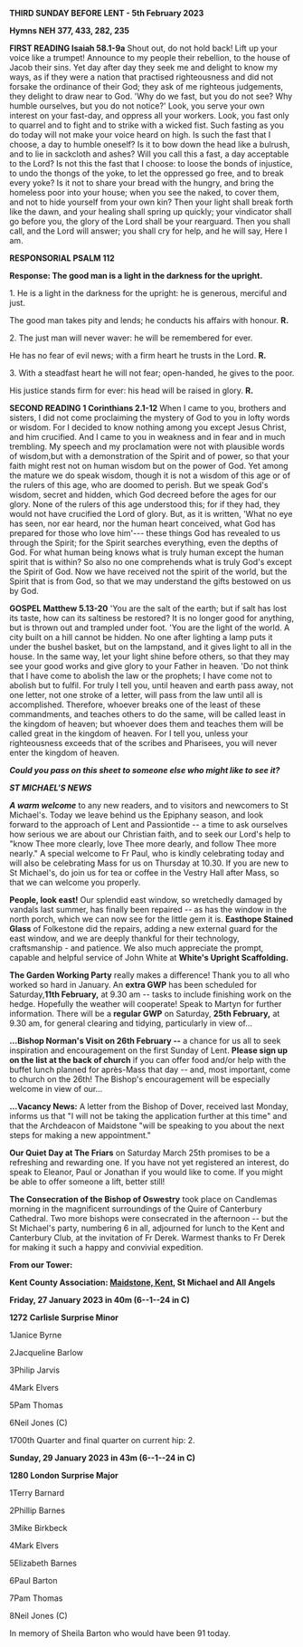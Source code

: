 **THIRD SUNDAY BEFORE LENT - 5th February 2023**

**Hymns NEH 377, 433, 282, 235**

**FIRST READING Isaiah 58.1-9a** Shout out, do not hold back! Lift up
your voice like a trumpet! Announce to my people their rebellion, to the
house of Jacob their sins. Yet day after day they seek me and delight to
know my ways, as if they were a nation that practised righteousness and
did not forsake the ordinance of their God; they ask of me righteous
judgements, they delight to draw near to God. 'Why do we fast, but you
do not see? Why humble ourselves, but you do not notice?' Look, you
serve your own interest on your fast-day, and oppress all your workers.
Look, you fast only to quarrel and to fight and to strike with a wicked
fist. Such fasting as you do today will not make your voice heard on
high. Is such the fast that I choose, a day to humble oneself? Is it to
bow down the head like a bulrush, and to lie in sackcloth and ashes?
Will you call this a fast, a day acceptable to the Lord? Is not this the
fast that I choose: to loose the bonds of injustice, to undo the thongs
of the yoke, to let the oppressed go free, and to break every yoke? Is
it not to share your bread with the hungry, and bring the homeless poor
into your house; when you see the naked, to cover them, and not to hide
yourself from your own kin? Then your light shall break forth like the
dawn, and your healing shall spring up quickly; your vindicator shall go
before you, the glory of the Lord shall be your rearguard. Then you
shall call, and the Lord will answer; you shall cry for help, and he
will say, Here I am.

**RESPONSORIAL PSALM 112**

**Response: The good man is a light in the darkness for the upright.**

1\. He is a light in the darkness for the upright: he is generous,
merciful and just.

The good man takes pity and lends; he conducts his affairs with honour.
**R.**

2\. The just man will never waver: he will be remembered for ever.

He has no fear of evil news; with a firm heart he trusts in the Lord.
**R.**

3\. With a steadfast heart he will not fear; open-handed, he gives to
the poor.

His justice stands firm for ever: his head will be raised in glory.
**R.**

**SECOND READING 1 Corinthians 2.1-12** When I came to you, brothers and
sisters, I did not come proclaiming the mystery of God to you in lofty
words or wisdom. For I decided to know nothing among you except Jesus
Christ, and him crucified. And I came to you in weakness and in fear and
in much trembling. My speech and my proclamation were not with plausible
words of wisdom,but with a demonstration of the Spirit and of power, so
that your faith might rest not on human wisdom but on the power of God.
Yet among the mature we do speak wisdom, though it is not a wisdom of
this age or of the rulers of this age, who are doomed to perish. But we
speak God's wisdom, secret and hidden, which God decreed before the ages
for our glory. None of the rulers of this age understood this; for if
they had, they would not have crucified the Lord of glory. But, as it is
written, 'What no eye has seen, nor ear heard, nor the human heart
conceived, what God has prepared for those who love him'--- these things
God has revealed to us through the Spirit; for the Spirit searches
everything, even the depths of God. For what human being knows what is
truly human except the human spirit that is within? So also no one
comprehends what is truly God's except the Spirit of God. Now we have
received not the spirit of the world, but the Spirit that is from God,
so that we may understand the gifts bestowed on us by God.

**GOSPEL Matthew 5.13-20** 'You are the salt of the earth; but if salt
has lost its taste, how can its saltiness be restored? It is no longer
good for anything, but is thrown out and trampled under foot. 'You are
the light of the world. A city built on a hill cannot be hidden. No one
after lighting a lamp puts it under the bushel basket, but on the
lampstand, and it gives light to all in the house. In the same way, let
your light shine before others, so that they may see your good works and
give glory to your Father in heaven. 'Do not think that I have come to
abolish the law or the prophets; I have come not to abolish but to
fulfil. For truly I tell you, until heaven and earth pass away, not one
letter, not one stroke of a letter, will pass from the law until all is
accomplished. Therefore, whoever breaks one of the least of these
commandments, and teaches others to do the same, will be called least in
the kingdom of heaven; but whoever does them and teaches them will be
called great in the kingdom of heaven. For I tell you, unless your
righteousness exceeds that of the scribes and Pharisees, you will never
enter the kingdom of heaven.

***Could you pass on this sheet to someone else who might like to see
it?***

***ST MICHAEL\'S NEWS***

***A warm welcome*** to any new readers, and to visitors and newcomers
to St Michael\'s. Today we leave behind us the Epiphany season, and look
forward to the approach of Lent and Passiontide -- a time to ask
ourselves how serious we are about our Christian faith, and to seek our
Lord\'s help to "know Thee more clearly, love Thee more dearly, and
follow Thee more nearly." A special welcome to Fr Paul, who is kindly
celebrating today and will also be celebrating Mass for us on Thursday
at 10.30. If you are new to St Michael\'s, do join us for tea or coffee
in the Vestry Hall after Mass, so that we can welcome you properly.

**People, look east!** Our splendid east window, so wretchedly damaged
by vandals last summer, has finally been repaired -- as has the window
in the north porch, which we can now see for the little gem it is.
**Easthope Stained Glass** of Folkestone did the repairs, adding a new
external guard for the east window, and we are deeply thankful for their
technology, craftsmanship - and patience. We also much appreciate the
prompt, capable and helpful service of John White at **White\'s Upright
Scaffolding.**

**The Garden Working Party** really makes a difference! Thank you to all
who worked so hard in January. An **extra GWP** has been scheduled for
Saturday,**11th February,** at 9.30 am -- tasks to include finishing
work on the hedge. Hopefully the weather will cooperate! Speak to Martyn
for further information. There will be a **regular GWP** on Saturday,
**25th February,** at 9.30 am, for general clearing and tidying,
particularly in view of\...

**\...Bishop Norman\'s Visit on 26th February --** a chance for us all
to seek inspiration and encouragement on the first Sunday of Lent.
**Please sign up on the list at the back of church** if you can offer
food and/or help with the buffet lunch planned for après-Mass that day
-- and, most important, come to church on the 26th! The Bishop\'s
encouragement will be especially welcome in view of our\...

**\...Vacancy News:** A letter from the Bishop of Dover, received last
Monday, informs us that "I will not be taking the application further at
this time" and that the Archdeacon of Maidstone "will be speaking to you
about the next steps for making a new appointment."

**Our Quiet Day at The Friars** on Saturday March 25th promises to be
a refreshing and rewarding one. If you have not yet registered an
interest, do speak to Eleanor, Paul or Jonathan if you would like to
come. If you might be able to offer someone a lift, better still!

**The Consecration of the Bishop of Oswestry** took place on Candlemas
morning in the magnificent surroundings of the Quire of Canterbury
Cathedral. Two more bishops were consecrated in the afternoon -- but the
St Michael\'s party, numbering 6 in all, adjourned for lunch to the Kent
and Canterbury Club, at the invitation of Fr Derek. Warmest thanks to Fr
Derek for making it such a happy and convivial expedition.

**From our Tower:**

**Kent County Association: [Maidstone,
Kent](https://dove.cccbr.org.uk/detail.php?tower=12644#_blank), St
Michael and All Angels**

**Friday, 27 January 2023 in 40m (6--1--24 in C)**

**1272** **Carlisle Surprise Minor**

1Janice Byrne

2Jacqueline Barlow

3Philip Jarvis

4Mark Elvers

5Pam Thomas

6Neil Jones (C)

1700th Quarter and final quarter on current hip: 2.

**Sunday, 29 January 2023 in 43m (6--1--24 in C)**

**1280 London Surprise Major**

1Terry Barnard

2Phillip Barnes

3Mike Birkbeck

4Mark Elvers

5Elizabeth Barnes

6Paul Barton

7Pam Thomas

8Neil Jones (C)

In memory of Sheila Barton who would have been 91 today.
